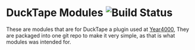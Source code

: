 DuckTape Modules ![Build Status](https://magnum.travis-ci.com/ewized/Modules.svg?token=zmUpkLZqvMbrRfbszTjK)
======
These are modules that are for DuckTape a plugin used at [Year4000], They are
packaged into one git repo to make it very simple, as that is what modules
was intended for.

[year4000]: https://www.year4000.net/
